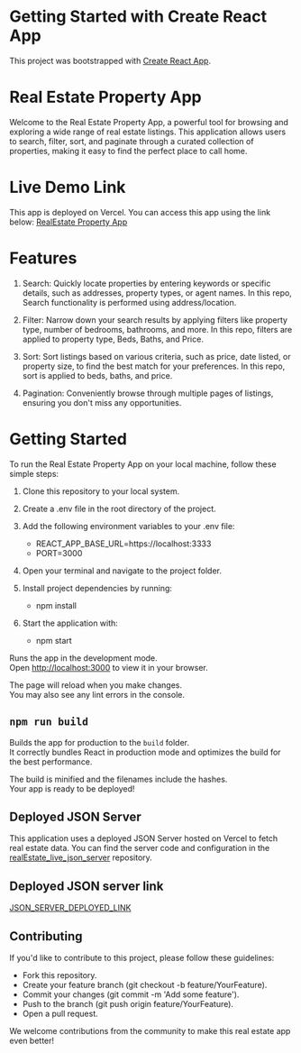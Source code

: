 # Getting Started with Create React App

This project was bootstrapped with [Create React App](https://github.com/facebook/create-react-app).

# Real Estate Property App
Welcome to the Real Estate Property App, a powerful tool for browsing and exploring a wide range of real estate listings. This application allows users to search, filter, sort, and paginate through a curated collection of properties, making it easy to find the perfect place to call home. 

# Live Demo Link
This app is deployed on Vercel. You can access this app using the link below:
[RealEstate Property App](https://real-estate-property-app-brdl-1fa4j5dr3-uroojt113-gmailcom.vercel.app/)

# Features
1. Search: Quickly locate properties by entering keywords or specific details, such as addresses, property types, or agent names. 
In this repo, Search functionality is performed using address/location.

2. Filter: Narrow down your search results by applying filters like property type, number of bedrooms, bathrooms, and more. 
In this repo, filters are applied to property type, Beds, Baths, and Price.

3. Sort: Sort listings based on various criteria, such as price, date listed, or property size, to find the best match for your preferences.
In this repo, sort is applied to beds, baths, and price.

4. Pagination: Conveniently browse through multiple pages of listings, ensuring you don't miss any opportunities.

# Getting Started
To run the Real Estate Property App on your local machine, follow these simple steps:

1. Clone this repository to your local system.
2. Create a .env file in the root directory of the project.
3. Add the following environment variables to your .env file:

	- REACT_APP_BASE_URL=https://localhost:3333
	- PORT=3000

4. Open your terminal and navigate to the project folder.
5. Install project dependencies by running:
    - npm install

6. Start the application with:
    - npm start

Runs the app in the development mode.\
Open [http://localhost:3000](http://localhost:3000) to view it in your browser.

The page will reload when you make changes.\
You may also see any lint errors in the console.

## `npm run build`

Builds the app for production to the `build` folder.\
It correctly bundles React in production mode and optimizes the build for the best performance.

The build is minified and the filenames include the hashes.\
Your app is ready to be deployed!


## Deployed JSON Server
This application uses a deployed JSON Server hosted on Vercel to fetch real estate data. You can find the server code and configuration in the [realEstate_live_json_server](https://github.com/UroojTahir160/realEstate_live_json_server) repository. 

## Deployed JSON server link
[JSON_SERVER_DEPLOYED_LINK
](https://real-estate-live-json-server.vercel.app/realEstateListing
)


## Contributing
If you'd like to contribute to this project, please follow these guidelines:

- Fork this repository.
- Create your feature branch (git checkout -b feature/YourFeature).
- Commit your changes (git commit -m 'Add some feature').
- Push to the branch (git push origin feature/YourFeature).
- Open a pull request.

We welcome contributions from the community to make this real estate app even better!

